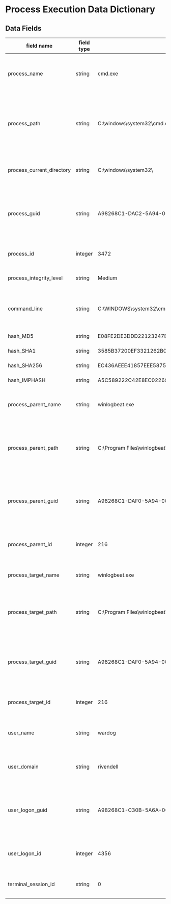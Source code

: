 # Process Execution Data Dictionary

## Data Fields

| field name | field type | valid values | description |
|--------|---------|-------|---------|
| process_name | string | cmd.exe | The name of a process. Considered also the child or source process in the event |
| process_path | string | C:\windows\system32\cmd.exe | The complete path and name of the executable associated with the process. Considered also the child or source process path in the event |
| process_current_directory | string | C:\windows\system32\ | The path without the name of the executable associated with a process |
| process_guid | string | A98268C1-DAC2-5A94-0000-001020444F00 | A generated unique identifier assigned to a process to allow for correlation of events even when Windows reuses process IDs |
| process_id | integer | 3472 | Process ID used by the os to identify an active process |
| process_integrity_level | string | Medium | Integrity label assigned to a process |
| command_line | string | C:\WINDOWS\system32\cmd.exe /c tasklist | Arguments which were passed to the executable associated with the main process in the event |
| hash_MD5 | string | E08FE2DE3DDD22123247D49A11B4F53D | MD5 hash of the image/binary |
| hash_SHA1 | string | 3585B37200EF3321262B0977401183694A3C15C6 | SHA1 hash of the image/binary |
| hash_SHA256 | string | EC436AEEE41857EEE5875EFDB7166FE043349DB5F58F3EE9FC4FF7F50005767F | SHA256 hash of the image/binary |
| hash_IMPHASH | string | A5C589222C42E8EC02269411A9573783 | IMPHASH hash of the image/binary |
| process_parent_name | string | winlogbeat.exe | The name of a process that spawned/created the main process in the event |
| process_parent_path | string | C:\Program Files\winlogbeat\winlogbeat.exe | The complete path and name of the executable associated with a process that spawned/created the main process in the event |
| process_parent_guid | string | A98268C1-DAF0-5A94-0000-001055495E00 | A generated unique identifier assigned to a process to allow for correlation of events even when Windows reuses process IDs |
| process_parent_id | integer | 216 | Process ID of a process that spawned/executed the main process in the event |
| process_target_name | string | winlogbeat.exe | The name of a process that was accessed by another process |
| process_target_path | string | C:\Program Files\winlogbeat\winlogbeat.exe | The complete path and name of the executable associated with a process that was accessed by another process |
| process_target_guid | string | A98268C1-DAF0-5A94-0000-001055495E00 | A generated unique identifier assigned to a process to allow for correlation of events even when Windows reuses process IDs |
| process_target_id | integer | 216 | Process ID of the process that was accessed by another process |
| user_name | string | wardog | The name of the user that executed/created the main process in the event |
| user_domain | string | rivendell | The name of the domain a user that executed/created a process belongs to |
| user_logon_guid | string | A98268C1-C30B-5A6A-0000-0020E7030000 | A generated unique identifier assigned to a user to allow for correlation of events even when Windows reuses logon IDs |
| user_logon_id | integer | 4356 | Logon ID of a user that executed/created the main process in the event |
| terminal_session_id | string | 0 | Session ID. Usually 0 for system and 1 for the first interactive session |